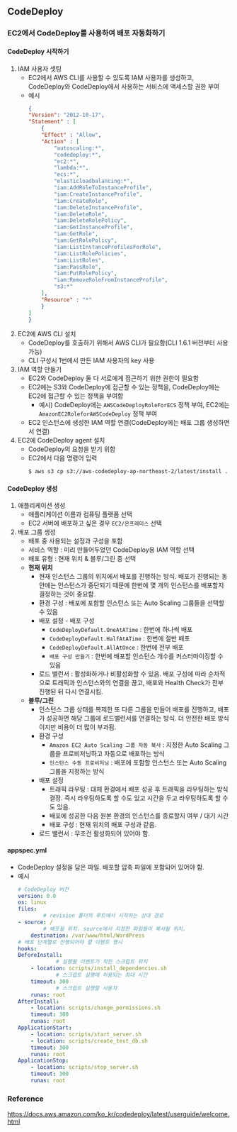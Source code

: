 ## CodeDeploy

### EC2에서 CodeDeploy를 사용하여 배포 자동화하기
#### CodeDeploy 시작하기
1. IAM 사용자 셋팅
    * EC2에서 AWS CLI를 사용할 수 있도록 IAM 사용자를 생성하고, CodeDeploy와 CodeDeploy에서 사용하는 서비스에 액세스할 권한 부여
    * 예시
        ```json
        {
        "Version": "2012-10-17",
        "Statement" : [
            {
            "Effect" : "Allow",
            "Action" : [
                "autoscaling:*",
                "codedeploy:*",
                "ec2:*",
                "lambda:*",
                "ecs:*",
                "elasticloadbalancing:*",
                "iam:AddRoleToInstanceProfile",
                "iam:CreateInstanceProfile",
                "iam:CreateRole",
                "iam:DeleteInstanceProfile",
                "iam:DeleteRole",
                "iam:DeleteRolePolicy",
                "iam:GetInstanceProfile",
                "iam:GetRole",
                "iam:GetRolePolicy",
                "iam:ListInstanceProfilesForRole",
                "iam:ListRolePolicies",
                "iam:ListRoles",
                "iam:PassRole",
                "iam:PutRolePolicy",
                "iam:RemoveRoleFromInstanceProfile", 
                "s3:*"
            ],
            "Resource" : "*"
            }    
        ]
        }
        ```
2. EC2에 AWS CLI 설치
    * CodeDeploy를 호출하기 위해서 AWS CLI가 필요함(CLI 1.6.1 버전부터 사용 가능)
    * CLI 구성시 1번에서 만든 IAM 사용자의 key 사용
3. IAM 역할 만들기
    * EC2와 CodeDeploy 둘 다 서로에게 접근하기 위한 권한이 필요함
    * EC2에는 S3와 CodeDeploy에 접근할 수 있는 정책을, CodeDeploy에는 EC2에 접근할 수 있는 정책을 부여함
        * 예시) CodeDeploy에는 `AWSCodeDeployRoleForECS` 정책 부여, EC2에는 `AmazonEC2RoleforAWSCodeDeploy` 정책 부여
    * EC2 인스턴스에 생성한 IAM 역할 연결(CodeDeploy에는 배포 그룹 생성하면서 연결)
4. EC2에 CodeDeploy agent 설치
    * CodeDeploy의 요청을 받기 위함
    * EC2에서 다음 명령어 입력
        ```bash
        $ aws s3 cp s3://aws-codedeploy-ap-northeast-2/latest/install . --region ap-northeast-2
        ```

#### CodeDeploy 생성
1. 애플리케이션 생성
    * 애플리케이션 이름과 컴퓨팅 플랫폼 선택
    * EC2 서버에 배포하고 싶은 경우 `EC2/온프레미스` 선택
2. 배포 그룹 생성
    * 배포 중 사용되는 설정과 구성을 포함
    * 서비스 역할 : 미리 만들어두었던 CodeDeploy용 IAM 역할 선택
    * 배포 유형 : 현재 위치 & 블루/그린 중 선택
    * **현재 위치**
        * 현재 인스턴스 그룹의 위치에서 배포를 진행하는 방식. 배포가 진행되는 동안에는 인스턴스가 중단되기 때문에 한번에 몇 개의 인스턴스를 배포할지 결정하는 것이 중요함.
        * 환경 구성 : 배포에 포함할 인스턴스 또는 Auto Scaling 그룹들을 선택할 수 있음
        * 배포 설정 - 배포 구성
            * `CodeDeployDefault.OneAtATime` : 한번에 하나씩 배포
            * `CodeDeployDefault.HalfAtATime` : 한번에 절반 배포
            * `CodeDeployDefault.AllAtOnce` : 한번에 전부 배포
            * `배포 구성 만들기` : 한번에 배포할 인스턴스 개수를 커스터마이징할 수 있음
        * 로드 밸런서 : 활성화하거나 비활성화할 수 있음. 배포 구성에 따라 순차적으로 트래픽과 인스턴스와의 연결을 끊고, 배포와 Health Check가 전부 진행된 뒤 다시 연결시킴.
    * **블루/그린**
        * 인스턴스 그룹 상태를 복제한 또 다른 그룹을 만들어 배포를 진행하고, 배포가 성공하면 해당 그룹에 로드밸런서를 연결하는 방식. 더 안전한 배포 방식이지만 비용이 더 많이 부과됨.
        * 환경 구성
            * `Amazon EC2 Auto Scaling 그룹 자동 복사` : 지정한 Auto Scaling 그룹을 프로비저닝하고 자동으로 배포하는 방식
            * `인스턴스 수동 프로비저닝` : 배포에 포함할 인스턴스 또는 Auto Scaling 그룹을 지정하는 방식
        * 배포 설정
            * 트래픽 라우팅 : 대체 환경에서 배포 성공 후 트래픽을 라우팅하는 방식 결정. 즉시 라우팅하도록 할 수도 있고 시간을 두고 라우팅하도록 할 수도 있음.
            * 배포에 성공한 다음 원본 환경의 인스턴스를 종료할지 여부 / 대기 시간
            * 배포 구성 : 현재 위치의 배포 구성과 같음.
        - 로드 밸런서 : 무조건 활성화되어 있어야 함.

#### appspec.yml
- CodeDeploy 설정을 담은 파일. 배포할 압축 파일에 포함되어 있어야 함.
- 예시
    ```yaml
    # CodeDeploy 버전
    version: 0.0
    os: linux
    files:
            # revision 폴더의 루트에서 시작하는 상대 경로
    - source: /
            # 배포될 위치. source에서 지정한 파일들이 복사될 위치.
        destination: /var/www/html/WordPress
    # 배포 단계별로 진행되어야 할 이벤트 명시
    hooks:
    BeforeInstall:
                # 실행될 이벤트가 적힌 스크립트 위치
        - location: scripts/install_dependencies.sh
                # 스크립트 실행에 허용되는 최대 시간
        timeout: 300
                # 스크립트 실행할 사용자
        runas: root
    AfterInstall:
        - location: scripts/change_permissions.sh
        timeout: 300
        runas: root
    ApplicationStart:
        - location: scripts/start_server.sh
        - location: scripts/create_test_db.sh
        timeout: 300
        runas: root
    ApplicationStop:
        - location: scripts/stop_server.sh
        timeout: 300
        runas: root
    ```

### Reference
<https://docs.aws.amazon.com/ko_kr/codedeploy/latest/userguide/welcome.html>